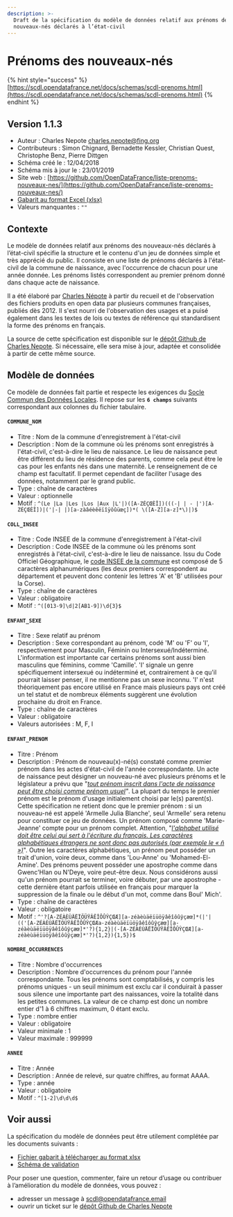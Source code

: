 ```yaml
---
description: >-
  Draft de la spécification du modèle de données relatif aux prénoms des
  nouveaux-nés déclarés à l’état-civil
---
```


# Prénoms des nouveaux-nés

{% hint style="success" %}
[https://scdl.opendatafrance.net/docs/schemas/scdl-prenoms.html](https://scdl.opendatafrance.net/docs/schemas/scdl-prenoms.html)
{% endhint %}

## Version 1.1.3

* Auteur : Charles Nepote [charles.nepote@fing.org](mailto:charles.nepote@fing.org)
* Contributeurs : Simon Chignard, Bernadette Kessler, Christian Quest, Christophe Benz, Pierre Dittgen
* Schéma créé le : 12/04/2018
* Schéma mis à jour le : 23/01/2019
* Site web : [https://github.com/OpenDataFrance/liste-prenoms-nouveaux-nes/](https://github.com/OpenDataFrance/liste-prenoms-nouveaux-nes/)
* [Gabarit au format Excel \(xlsx\)](https://scdl.opendatafrance.net/docs/templates/scdl-prenoms.xlsx)
* Valeurs manquantes : `""`

## Contexte  <a id="contexte"></a>

Le modèle de données relatif aux prénoms des nouveaux-nés déclarés à l’état-civil spécifie la structure et le contenu d'un jeu de données simple et très apprécié du public. Il consiste en une liste de prénoms déclarés à l'état-civil de la commune de naissance, avec l'occurrence de chacun pour une année donnée. Les prénoms listés correspondent au premier prénom donné dans chaque acte de naissance.

Il a été élaboré par [Charles Népote](mailto:charles.nepote@fing.org) à partir du recueil et de l'observation des fichiers produits en open data par plusieurs communes françaises, publiés dès 2012. Il s'est nourri de l'observation des usages et a puisé également dans les textes de lois ou textes de référence qui standardisent la forme des prénoms en français.

La source de cette spécification est disponible sur le [dépôt Github de Charles Nepote](https://github.com/CharlesNepote/liste-prenoms-nouveaux-nes). Si nécessaire, elle sera mise à jour, adaptée et consolidée à partir de cette même source.

## Modèle de données  <a id="modele-de-donnees"></a>

Ce modèle de données fait partie et respecte les exigences du [Socle Commun des Données Locales](../../recommandations-relatives-aux-jeux-de-donnees.md). Il repose sur les **`6 champs`** suivants correspondant aux colonnes du fichier tabulaire.

#### `COMMUNE_NOM` <a id="communenom"></a>

* Titre : Nom de la commune d'enregistrement à l'état-civil
* Description : Nom de la commune où les prénoms sont enregistrés à l'état-civil, c'est-à-dire le lieu de naissance. Le lieu de naissance peut être différent du lieu de résidence des parents, comme cela peut être le cas pour les enfants nés dans une maternité. Le renseignement de ce champ est facultatif. Il permet cependant de faciliter l'usage des données, notamment par le grand public.
* Type : chaîne de caractères
* Valeur : optionnelle
* Motif : `^(Le |La |Les |Los |Aux |L'|)([A-ZÉÇŒÈÎ])(((-| | - |')[A-ZÉÇŒÈÎ])|('|-| |)[a-zàâéèêëïîÿôûüœç])*( \([A-Z][a-z]*\)|)$`

#### `COLL_INSEE` <a id="collinsee"></a>

* Titre : Code INSEE de la commune d'enregistrement à l'état-civil
* Description : Code INSEE de la commune où les prénoms sont enregistrés à l'état-civil, c'est-à-dire le lieu de naissance. Issu du Code Officiel Géographique, le [code INSEE de la commune](https://fr.wikipedia.org/wiki/Code_Insee) est composé de 5 caractères alphanumériques \(les deux premiers correspondent au département et peuvent donc contenir les lettres 'A' et 'B' utilisées pour la Corse\).
* Type : chaîne de caractères
* Valeur : obligatoire
* Motif : `^([013-9]\d|2[AB1-9])\d{3}$`

#### `ENFANT_SEXE` <a id="enfantsexe"></a>

* Titre : Sexe relatif au prénom
* Description : Sexe correspondant au prénom, codé 'M' ou 'F' ou 'I', respectivement pour Masculin, Féminin ou Intersexué/Indéterminé. L'information est importante car certains prénoms sont aussi bien masculins que féminins, comme 'Camille'. 'I' signale un genre spécifiquement intersexué ou indéterminé et, contrairement à ce qu'il pourrait laisser penser, il ne mentionne pas un sexe inconnu. 'I' n'est théoriquement pas encore utilisé en France mais plusieurs pays ont créé un tel statut et de nombreux éléments suggèrent une évolution prochaine du droit en France.
* Type : chaîne de caractères
* Valeur : obligatoire
* Valeurs autorisées : M, F, I

#### `ENFANT_PRENOM` <a id="enfantprenom"></a>

* Titre : Prénom
* Description : Prénom de nouveau\(x\)-né\(s\) constaté comme premier prénom dans les actes d'état-civil de l'année correspondante. Un acte de naissance peut désigner un nouveau-né avec plusieurs prénoms et le législateur a prévu que "[_tout prénom inscrit dans l'acte de naissance peut être choisi comme prénom usuel_](https://fr.wikipedia.org/wiki/Pr%C3%A9nom_usuel)_"_. La plupart du temps le premier prénom est le prénom d'usage initialement choisi par le\(s\) parent\(s\). Cette spécification ne retient donc que le premier prénom : si un nouveau-né est appelé 'Armelle Julia Blanche', seul 'Armelle' sera retenu pour constituer ce jeu de données. Un prénom composé comme 'Marie-Jeanne' compte pour un prénom complet. Attention, "[_l'alphabet utilisé doit être celui qui sert à l'écriture du français. Les caractères alphabétiques étrangers ne sont donc pas autorisés \(par exemple le « ñ »\)_](https://www.demarches.interieur.gouv.fr/particuliers/choix-prenom-enfant)". Outre les caractères alphabétiques, un prénom peut posséder un trait d'union, voire deux, comme dans 'Lou-Anne' ou 'Mohamed-El-Amine'. Des prénoms peuvent posséder une apostrophe comme dans Gwenc'Hlan ou N'Deye, voire peut-être deux. Nous considérons aussi qu'un prénom pourrait se terminer, voire débuter, par une apostrophe - cette dernière étant parfois utilisée en français pour marquer la suppression de la finale ou le début d'un mot, comme dans Boul' Mich'.
* Type : chaîne de caractères
* Valeur : obligatoire
* Motif : `^'?[A-ZÉÀÈÙÄËÏÖÜŸÂÊÎÔÛŶÇŒÆ][a-zéàèùäëïüöÿâêîôûŷçæœ]*(|'|(('[A-ZÉÀÈÙÄËÏÖÜŸÂÊÎÔÛŶÇŒÆa-zéàèùäëïüöÿâêîôûŷçæœ][a-zéàèùäëïüöÿâêîôûŷçæœ]*'?){1,2}|(-[A-ZÉÀÈÙÄËÏÖÜŸÂÊÎÔÛŶÇŒÆ][a-zéàèùäëïüöÿâêîôûŷçæœ]*'?){1,2}){1,5})$`

#### `NOMBRE_OCCURRENCES` <a id="nombreoccurrences"></a>

* Titre : Nombre d'occurrences
* Description : Nombre d'occurrences du prénom pour l'année correspondante. Tous les prénoms sont comptabilisés, y compris les prénoms uniques - un seuil minimum est exclu car il conduirait à passer sous silence une importante part des naissances, voire la totalité dans les petites communes. La valeur de ce champ est donc un nombre entier d'1 à 6 chiffres maximum, 0 étant exclu.
* Type : nombre entier
* Valeur : obligatoire
* Valeur minimale : 1
* Valeur maximale : 999999

#### `ANNEE` <a id="annee"></a>

* Titre : Année
* Description : Année de relevé, sur quatre chiffres, au format AAAA.
* Type : année
* Valeur : obligatoire
* Motif : `^[1-2]\d\d\d$`

## Voir aussi  <a id="voir-aussi"></a>

La spécification du modèle de données peut être utilement complétée par les documents suivants :

* [Fichier gabarit à télécharger au format xlsx](https://scdl.opendatafrance.net/docs/templates/scdl-prenoms.xlsx)
* [Schéma de validation](https://github.com/CharlesNepote/liste-prenoms-nouveaux-nes/blob/v1.1.2/prenom-schema.json)

Pour poser une question, commenter, faire un retour d’usage ou contribuer à l’amélioration du modèle de données, vous pouvez :

* adresser un message à [scdl@opendatafrance.email](mailto:scdl@opendatafrance.email?subject=Pr%C3%A9noms)
* ouvrir un ticket sur le [dépôt Github de Charles Nepote](https://github.com/CharlesNepote/liste-prenoms-nouveaux-nes/issues/new)

